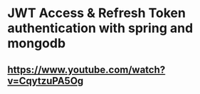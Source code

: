 # JWT Access & Refresh Token authentication with spring and mongodb
## https://www.youtube.com/watch?v=CqytzuPA5Og
